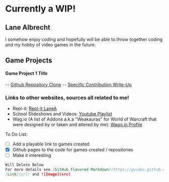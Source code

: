 # Currently a WIP!
## Lane Albrecht
I somehow enjoy coding and hopefully will be able to throw together coding and my hobby of video games in the future.

## Game Projects

#### Game Project 1 *Title*
-- [Github Repository Clone](https://github.com/LaneAlb-Portfolio/Game-Project-1)
-- [Specific Contribution Write-Up]()

### Links to other websites, sources all related to me!
- Repl-it: [Repl-it LaneA](https://repl.it/@LaneA)
- School Slideshows and Videos: [Youtube Playlist](https://www.youtube.com/playlist?list=PL2zwCS9-Xb78bxLGmZdc5EufGa5yV0184)
- Wag.io (A list of Addons a.k.a "Weakauras" for World of Warcraft that were designed by or taken and altered by me): [Wago.io Profile](https://wago.io/p/Tevonsonte)

To Do List:
- [ ] Add a playable link to games created
- [x] Github pages to the code for games created / repositories
- [ ] Make it interesting

```markdown
Will Delete Below
For more details see [GitHub Flavored Markdown](https://guides.github.com/features/mastering-markdown/).
[Link](url) and ![Image](src)
```
